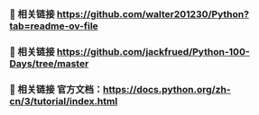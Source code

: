 

### 🔗 相关链接 https://github.com/walter201230/Python?tab=readme-ov-file


### 🔗 相关链接 https://github.com/jackfrued/Python-100-Days/tree/master


### 🔗 相关链接 官方文档：https://docs.python.org/zh-cn/3/tutorial/index.html
